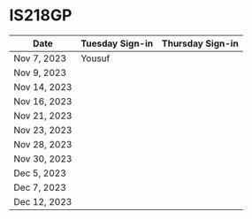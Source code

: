 # IS218GP
| Date       | Tuesday Sign-in | Thursday Sign-in |
|------------|-----------------|------------------|
| Nov 7, 2023|    Yousuf             |                  |
| Nov 9, 2023|                 |                  |
| Nov 14, 2023|                |                  |
| Nov 16, 2023|                |                  |
| Nov 21, 2023|                |                  |
| Nov 23, 2023|                |                  |
| Nov 28, 2023|                |                  |
| Nov 30, 2023|                |                  |
| Dec 5, 2023 |                |                  |
| Dec 7, 2023 |                |                  |
| Dec 12, 2023|                |                  |
